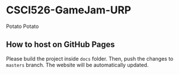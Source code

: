 # CSCI526-GameJam-URP
Potato Potato


## How to host on GitHub Pages

Please build the project inside `docs` folder. Then, push the changes to `masters` branch. The website will be automatically updated.
